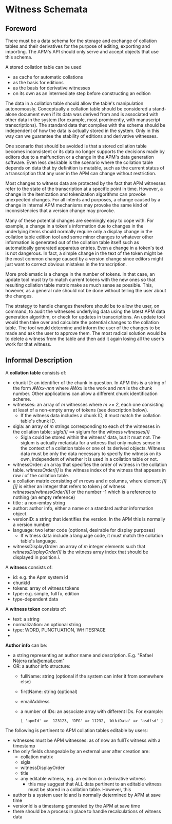# Witness Schemata

## Foreword

There must be a data schema for the storage and exchange of collation tables and
their derivatives for the purpose of editing, exporting and importing. 
The APM's API should only serve and accept objects that use this schema.

A stored collation table can be used
* as cache for automatic collations
* as the basis for editions
* as the basis for derivative witnesses
* on its own as an intermediate step before constructing an edition

The data in a collation table should allow the table's manipulation autonomously. 
Conceptually a collation table should be considered a stand-alone document
even if its data was derived from and is associated with other data in the system
(for example, most prominently, with manuscript transcriptions). The standard data 
that complies with the schema should be independent of how the data is actually
stored in the system. Only in this way can we guarantee the 
stability of editions and derivative witnesses.

One scenario that should be avoided is that a stored collation table becomes inconsistent
or its data no longer supports the decisions made by editors due to a malfunction or a
change in the APM's data generation software. Even less desirable is the scenario where
the collation table depends on data that by definition is mutable, such as
the current status of a transcription that any user in the APM can change 
without restriction.  

Most changes to witness data are protected by the fact that APM witnesses refer
to the state of the transcription at a specific point in time. However, a change
in the itemization and tokenization algorithms can provoke unexpected changes. For
all intents and purposes, a change caused by a change in internal APM mechanisms
may provoke the same kind of inconsistencies that a version change may provoke. 

Many of these potential changes are seemingly easy to cope with. For example, 
a change in a token's information due to changes in the underlying items 
should normally require only a display change in the collation table edition tool and
some minor changes to whatever other information is generated out of the collation
table itself such as automatically generated apparatus entries. Even a change in a token's text 
is not dangerous. In fact, a simple change in the text of the token might be
the most common change caused by a version change since editors might just want
to correct obvious mistakes in the transcription.

More problematic is a change in the number of tokens. In that case, an update tool must try 
to match current tokens with the new ones so that resulting collation table matrix
make as much sense as possible. This, however, as a general rule should not be done
without telling the user about the changes. 

The strategy to handle changes therefore should be to allow the user, on command, to 
audit the witnesses underlying data using the latest APM data generation algorithm, or check
for updates in transcriptions. An update tool would then take over and calculate the 
potential changes to the collation table. The tool would determine and inform the user
of the changes to be made and ask the user to approve them. The most radical solution
would be to delete a witness from the table and then add it again losing all the user's work 
for that witness.

## Informal Description

A  __collation table__ consists of:
* chunk ID: an identifier of the chunk in question. In APM this is a 
  string of the form *AWxx-nnn* where *AWxx* is the work and *nnn* is the chunk
  number. Other applications can allow a different chunk identification 
  scheme.
* witnesses: an array of *m* witnesses where *m >= 2*, each one consisting at least of 
  a non-empty array of tokens (see description below).  
  * If the witness data includes a chunk ID, it must match the collation table's
    chunk ID.
* sigla: an array of *m* strings corresponding to each of the witnesses in the
  collation table:  *sigla[i]* ==> siglum for the witness *witnesses[i]*
    * Sigla could be stored within the witness' data, but it must not. 
      The siglum is actually metadata for a witness that only makes sense
      in the context of a collation table or one of its derived objects. Witness
      data must be only the data necessary to specify the witness on its own,
      independent of whether it is used in a collation table or not. 
* witnessOrder: an array that specifies the order of witness in the collation table.
   *witnessOrder[i]* is the witness index of the witness that appears in row *i* of the 
   collation table.
* a collation matrix consisting of *m* rows and *n* columns, where 
    element *[i][j]* is either an integer that refers to token *j* of witness 
    *witnesses[witnessOrder[i]]* or the number -1 which is a reference to nothing 
    (an empty reference)
* title : a non-emtpy string
* author: author info, either a name or a standard author information
  object. 
* versionID: a string that identifies the version. In the APM this is normally
  a version number  
* language: two letter code (optional, desirable for display purposes)
  * If witness data include a language code, it must match the collation table's
    language.
* witnessDisplayOrder: an array of *m* integer elements such that 
  *witnessDisplayOrder[i]* is the witness array index that should be 
  displayed in position *i*. 

A __witness__ consists of:
* id: e.g. the Apm system id
* chunkId
* tokens: array of witness tokens
* type: e.g. simple, fullTx, edition
* type-dependent data

A __witness token__ consists of:
* text: a string
* normalization: an optional string
* type: WORD, PUNCTUATION, WHITESPACE
* 

__Author info__ can be:
* a string representing an author name and description. E.g. "Rafael Nájera 
   <rafa@email.com>"
* OR: a author info structure:
  * fullName: string (optional if the system can infer it from somewhere else)
  * firstName: string (optional)
  * emailAddress
  * a number of IDs: an associate array with different IDs. For example:
    
    `[ 'apmId' =>  123123, 'DFG' => 11232, 'WikiData' => 'asdfsd' ]`
    
  

The following is pertinent to APM collation tables editable by users:
* witnesses must be APM witnesses: as of now an fullTx witness with a timestamp 
* the only fields changeable by an external user after creation are: 
    * collation matrix
    * sigla
    * witnessDisplayOrder
    * title
    * any editable witness, e.g. an edition or a derivative witness
      * this may suggest that ALL data pertinent to an editable witness must
        be stored in a collation table. However, this 
* author is a system user Id and is normally determined by APM at save time
* versionId is a timestamp generated by the APM at save time
* there should be a process in place to handle recalculations of witness data



     
    
